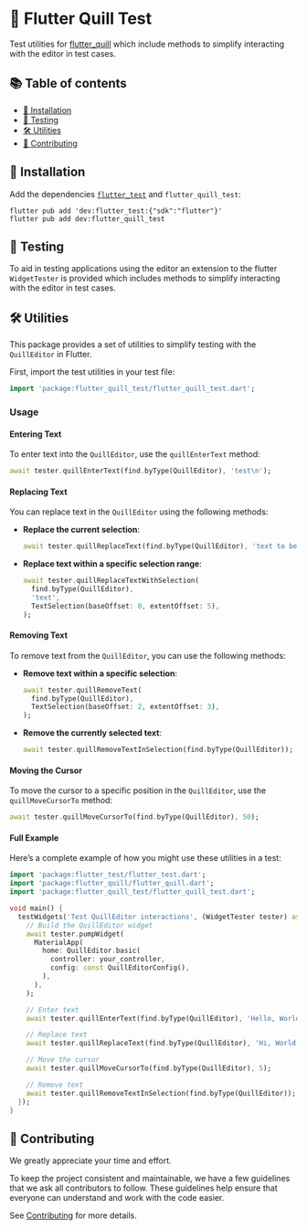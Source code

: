 # 📝 Flutter Quill Test

Test utilities for [flutter_quill](https://pub.dev/packages/flutter_quill)
which include methods to simplify interacting with the editor in test cases.

## 📚 Table of contents

- [💾 Installation](#-installation)
- [🧪 Testing](#-testing)
- [🛠️ Utilities](#-utilities)
- [🤝 Contributing](#-contributing)

## 💾 Installation

Add the dependencies [`flutter_test`](https://api.flutter.dev/flutter/flutter_test/flutter_test-library.html) and `flutter_quill_test`:

```shell
flutter pub add 'dev:flutter_test:{"sdk":"flutter"}'
flutter pub add dev:flutter_quill_test
```

## 🧪 Testing

To aid in testing applications using the editor an extension to the flutter `WidgetTester` is provided which includes
methods to simplify interacting with the editor in test cases.

## 🛠️ Utilities

This package provides a set of utilities to simplify testing with the `QuillEditor` in Flutter.

First, import the test utilities in your test file:

```dart
import 'package:flutter_quill_test/flutter_quill_test.dart';
```

### Usage

#### Entering Text

To enter text into the `QuillEditor`, use the `quillEnterText` method:

```dart
await tester.quillEnterText(find.byType(QuillEditor), 'test\n');
```

#### Replacing Text

You can replace text in the `QuillEditor` using the following methods:

- **Replace the current selection**:
  ```dart
  await tester.quillReplaceText(find.byType(QuillEditor), 'text to be used for replace');
  ```

- **Replace text within a specific selection range**:
  ```dart
  await tester.quillReplaceTextWithSelection(
    find.byType(QuillEditor),
    'text',
    TextSelection(baseOffset: 0, extentOffset: 5),
  );
  ```

#### Removing Text

To remove text from the `QuillEditor`, you can use the following methods:

- **Remove text within a specific selection**:
  ```dart
  await tester.quillRemoveText(
    find.byType(QuillEditor),
    TextSelection(baseOffset: 2, extentOffset: 3),
  );
  ```

- **Remove the currently selected text**:
  ```dart
  await tester.quillRemoveTextInSelection(find.byType(QuillEditor));
  ```

#### Moving the Cursor

To move the cursor to a specific position in the `QuillEditor`, use the `quillMoveCursorTo` method:

```dart
await tester.quillMoveCursorTo(find.byType(QuillEditor), 50);
```

#### Full Example

Here’s a complete example of how you might use these utilities in a test:

```dart
import 'package:flutter_test/flutter_test.dart';
import 'package:flutter_quill/flutter_quill.dart';
import 'package:flutter_quill_test/flutter_quill_test.dart';

void main() {
  testWidgets('Test QuillEditor interactions', (WidgetTester tester) async {
    // Build the QuillEditor widget
    await tester.pumpWidget(
      MaterialApp(
        home: QuillEditor.basic(
          controller: your_controller,
          config: const QuillEditorConfig(),
        ),
      ),
    );

    // Enter text
    await tester.quillEnterText(find.byType(QuillEditor), 'Hello, World!\n');

    // Replace text
    await tester.quillReplaceText(find.byType(QuillEditor), 'Hi, World!\n');

    // Move the cursor
    await tester.quillMoveCursorTo(find.byType(QuillEditor), 5);

    // Remove text
    await tester.quillRemoveTextInSelection(find.byType(QuillEditor));
  });
}
```

## 🤝 Contributing

We greatly appreciate your time and effort.

To keep the project consistent and maintainable, we have a few guidelines that we ask all contributors to follow.
These guidelines help ensure that everyone can understand and work with the code easier.

See [Contributing](../CONTRIBUTING.md) for more details.
